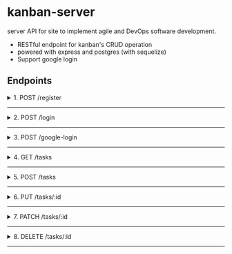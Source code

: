 # kanban-server
server API for  site to implement agile and DevOps software development.

* RESTful endpoint for kanban's CRUD operation
* powered with express and postgres (with sequelize)
* Support google login

## Endpoints

<details>
<summary>1. POST /register</summary>

&nbsp;

> Register a new user

&nbsp;

**Request Body**
``` JS
{
  username: "otong322"
  email: "otong@mail.com",
  password: "pass123"
}
```

**Response (201)**
``` JSON
{
  "id": 1,
  "username": "otong322",
  "email": "otong@mail.com"
}
```
</details>

---

<details>
<summary>2. POST /login</summary>

&nbsp;

> Login a user

&nbsp;

**Request Body**
``` JS
{
  username: "lilynano",
  password: "lilily"
}
```

**Response (200)**
``` JSON
{
    "access_token": "eyJhbGciOiJIUzI1NiIsInR5cCI6IkpXVCJ9.eyJpZCI6MSwidXNlcm5hbWUiOiJsaWx5bmFubyIsImlhdCI6MTYxNzcwMjYwNX0.qjLvckyJeKDSlYKZDqZiAHqazqiUU_zzFNYdu3uXD08",

    "username": "lilynano"
```

**Response (400) (id and/or password isn't matched with any user)**
``` JSON
{
  "error": "Incorrect Username or Password"
}
```

</details>

---

<details>
<summary>3. POST /google-login</summary>

&nbsp;

> Login a user ( and register it if that email is not used yet) with Google Account

&nbsp;

**Request Body**
``` JS
{
  id_token: "<your generated id_token after successfully logging in with google account>",
}
```

**Response (200)**
``` JSON
{
  "accesstoken": "eyJhbGciOiJIUzI1NiIsInR5cCI6IkpXVCJ9.eyJpZCI6MSwiaWF0IjoxNjE3MTgyNjI4fQ.DvuE-I-jCpYGO2uNM5_ZRxfI4DUBaOQqEIeK8Rr_hN8",
  "username": "<your email OR your current username that was registered before by using that gmail>"
}
```

</details>

---
<details>
<summary>4. GET /tasks</summary>

&nbsp;

> View All Tasks 

&nbsp;

**Request Header**
``` JSON
{
  "accesstoken": "<your access token>"
}
```

**Response (200)**
``` JSON
[
    {
        "id": 1,
        "title": "Kanban portfolio!",
        "category": "doing",
        "due": "2021-04-09",
        "UserId": 2,
        "createdAt": "2021-04-06T08:37:40.784Z",
        "updatedAt": "2021-04-06T08:37:40.784Z"
    },
    {
        "id": 2,
        "title": "grinding gbf!?",
        "category": "backlog",
        "due": "2021-04-30",
        "UserId": 3,
        "createdAt": "2021-04-06T08:37:40.784Z",
        "updatedAt": "2021-04-06T08:37:40.784Z"
    },
    {
        "id": 3,
        "title": "Todo portfolio!",
        "category": "done",
        "due": "2021-04-03",
        "UserId": 2,
        "createdAt": "2021-04-06T08:37:40.784Z",
        "updatedAt": "2021-04-06T08:37:40.784Z"
    }
]
```
</details>

---

<details>
<summary>5. POST /tasks</summary>

&nbsp;

> Add a new task 

&nbsp;

**Request Header**
``` JSON
{
  "accesstoken": "<your access token>"
}
```
**Request Body**
``` JS
{
  title: "iseng buat coba",
  category: "backlog",
  due: "2021-05-05"
}
```
**Response (201)**
``` JSON
{
    "id": 5,
    "title": "iseng buat coba",
    "category": "backlog",
    "due": "2021-05-05",
    "UserId": 1,
    "updatedAt": "2021-06-06T09:54:55.311Z",
    "createdAt": "2021-06-06T09:54:55.311Z"
}
```
**Response (400) (empty title and invalid due date)**
``` JSON
{
    "error": [
        "Title can't be empty",
        "Due Date must be a date string"
    ]
}
```
</details>

---

<details>
<summary>6. PUT /tasks/:id</summary>

&nbsp;

> Update a tasks's title and/or due

&nbsp;

**Request Header**
``` JSON
{
  "accesstoken": "<your access token>"
}
```
**Request Parameters**
``` JSON
{
  "id": "<Task id that you want to update>"
}
```

**Request Body**
``` JS
{
  title: "diganti!! oleh admin",
  due: "2022-01-01",
}
```
**Response (200)**
``` JSON
{
    "id": 6,
    "title": "diganti!! oleh admin",
    "category": "backlog",
    "due": "2022-01-01",
    "UserId": 1,
    "createdAt": "2021-04-06T09:58:04.175Z",
    "updatedAt": "2021-04-06T09:58:14.971Z"
}
```
**Response (400) (empty date)**
``` JSON
{
    "error": [
        "Due Date must be a date string"
    ]
}
```
**Response (404) (id isn't matched with any task)**
``` JSON
{
    "error": "Task with this id is not found"
}
```
</details>

---

<details>
<summary>7. PATCH /tasks/:id</summary>

&nbsp;

>Change a task's category

&nbsp;

**Request Header**
``` JSON
{
  "accesstoken": "<your access token>"
}
```

**Request Parameters**
``` JSON
{
  "id": "<Task id that you want to switch>"
}
```

**Request Body**
``` JS
{
  category: "todo",
}
```

**Response (200) (with params id = 3)**
``` JSON
{
    "id": 6,
    "title": "diganti!! oleh admin",
    "category": "todo",
    "due": "2022-01-01",
    "UserId": 1,
    "createdAt": "2021-04-06T09:58:04.175Z",
    "updatedAt": "2021-04-06T10:01:47.147Z"
}
```

**Response (404) (id isn't matched with any todo)**
``` JSON
{
    "error": "Task with this id is not found"
}
```
</details>

---

<details>
<summary>8. DELETE /tasks/:id</summary>

&nbsp;

> Delete a task

&nbsp;

**Request Header**
``` JSON
{
  "accesstoken": "<your access token>"
}
```

**Request Parameters**
``` JSON
{
  "id": "<Task id that you want to delete>"
}
```

**Response (200) (with params id = 5)**
``` JSON
{
    "message": "Task with id 5 is successfully deleted"
}
```

**Response (404) (id isn't matched with any task)**
``` JSON
{
    "error": "Task with this id is not found"
}
```
</details>

---
